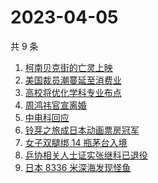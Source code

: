# 2023-04-05

共 9 条

<!-- BEGIN -->
<!-- 最后更新时间 Wed Apr 05 2023 14:10:00 GMT+0800 (China Standard Time) -->

1. [柯南贝克街的亡灵上映](https://www.zhihu.com/search?q=%E6%9F%AF%E5%8D%97%E8%B4%9D%E5%85%8B%E8%A1%97%E7%9A%84%E4%BA%A1%E7%81%B5%E4%B8%8A%E6%98%A0)
1. [美国裁员潮蔓延至消费业](https://www.zhihu.com/search?q=%E7%BE%8E%E5%9B%BD%E8%A3%81%E5%91%98%E6%BD%AE%E8%94%93%E5%BB%B6%E8%87%B3%E6%B6%88%E8%B4%B9%E4%B8%9A)
1. [高校将优化学科专业布点](https://www.zhihu.com/search?q=%E9%AB%98%E6%A0%A1%E5%B0%86%E4%BC%98%E5%8C%96%E5%AD%A6%E7%A7%91%E4%B8%93%E4%B8%9A%E5%B8%83%E7%82%B9)
1. [周鸿祎官宣离婚](https://www.zhihu.com/search?q=%E5%91%A8%E9%B8%BF%E7%A5%8E%E5%AE%98%E5%AE%A3%E7%A6%BB%E5%A9%9A)
1. [中电科回应](https://www.zhihu.com/search?q=%E4%B8%AD%E7%94%B5%E7%A7%91%E5%9B%9E%E5%BA%94)
1. [铃芽之旅成日本动画票房冠军](https://www.zhihu.com/search?q=%E9%93%83%E8%8A%BD%E4%B9%8B%E6%97%85%E6%88%90%E6%97%A5%E6%9C%AC%E5%8A%A8%E7%94%BB%E7%A5%A8%E6%88%BF%E5%86%A0%E5%86%9B)
1. [女子双腿绑 14 瓶茅台入境](https://www.zhihu.com/search?q=%E5%A5%B3%E5%AD%90%E5%8F%8C%E8%85%BF%E7%BB%91%2014%20%E7%93%B6%E8%8C%85%E5%8F%B0%E5%85%A5%E5%A2%83)
1. [乒协相关人士证实张继科已退役](https://www.zhihu.com/search?q=%E4%B9%92%E5%8D%8F%E7%9B%B8%E5%85%B3%E4%BA%BA%E5%A3%AB%E8%AF%81%E5%AE%9E%E5%BC%A0%E7%BB%A7%E7%A7%91%E5%B7%B2%E9%80%80%E5%BD%B9)
1. [日本 8336 米深海发现怪鱼](https://www.zhihu.com/search?q=%E6%97%A5%E6%9C%AC%208336%20%E7%B1%B3%E6%B7%B1%E6%B5%B7%E5%8F%91%E7%8E%B0%E6%80%AA%E9%B1%BC)

<!-- END -->
